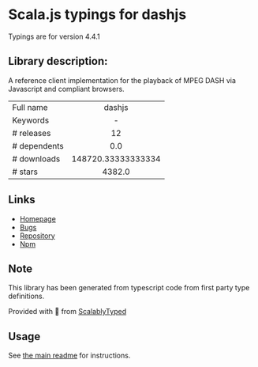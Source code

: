
# Scala.js typings for dashjs

Typings are for version 4.4.1

## Library description:
A reference client implementation for the playback of MPEG DASH via Javascript and compliant browsers.

|                    |                 |
| ------------------ | :-------------: |
| Full name          | dashjs |
| Keywords           | - |
| # releases         | 12 |
| # dependents       | 0.0 |
| # downloads        | 148720.33333333334 |
| # stars            | 4382.0 |

## Links
- [Homepage](https://github.com/Dash-Industry-Forum/dash.js#readme)
- [Bugs](https://github.com/Dash-Industry-Forum/dash.js/issues)
- [Repository](https://github.com/Dash-Industry-Forum/dash.js)
- [Npm](https://www.npmjs.com/package/dashjs)
    


## Note
This library has been generated from typescript code from first party type definitions.

Provided with :purple_heart: from [ScalablyTyped](https://github.com/oyvindberg/ScalablyTyped)

## Usage
See [the main readme](../../readme.md) for instructions.


